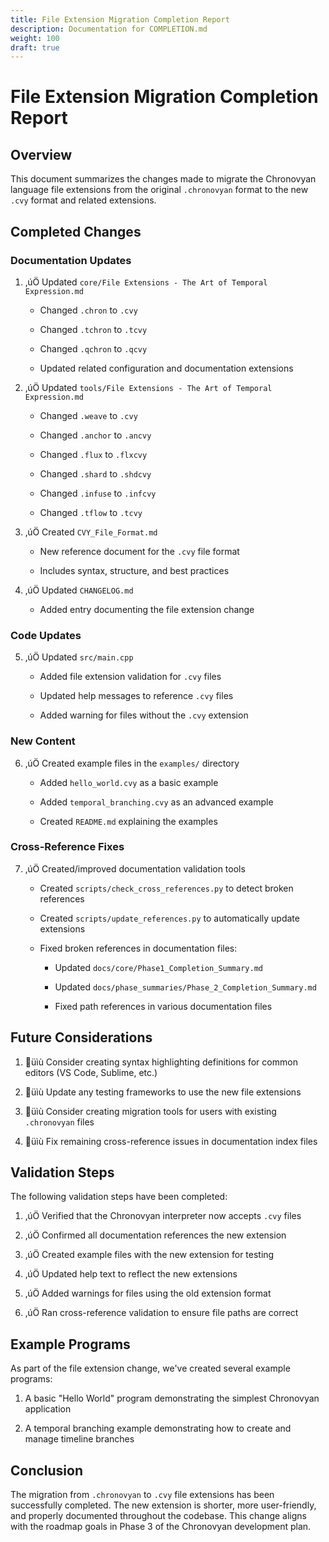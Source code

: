 ```yaml
---
title: File Extension Migration Completion Report
description: Documentation for COMPLETION.md
weight: 100
draft: true
---
```


# File Extension Migration Completion Report



## Overview



This document summarizes the changes made to migrate the Chronovyan language file extensions from the original `.chronovyan` format to the new `.cvy` format and related extensions.



## Completed Changes



### Documentation Updates



1. ‚úÖ Updated `core/File Extensions - The Art of Temporal Expression.md`

   - Changed `.chron` to `.cvy`

   - Changed `.tchron` to `.tcvy`

   - Changed `.qchron` to `.qcvy`

   - Updated related configuration and documentation extensions



2. ‚úÖ Updated `tools/File Extensions - The Art of Temporal Expression.md`

   - Changed `.weave` to `.cvy`

   - Changed `.anchor` to `.ancvy`

   - Changed `.flux` to `.flxcvy`

   - Changed `.shard` to `.shdcvy`

   - Changed `.infuse` to `.infcvy`

   - Changed `.tflow` to `.tcvy`



3. ‚úÖ Created `CVY_File_Format.md`

   - New reference document for the `.cvy` file format

   - Includes syntax, structure, and best practices



4. ‚úÖ Updated `CHANGELOG.md`

   - Added entry documenting the file extension change



### Code Updates



5. ‚úÖ Updated `src/main.cpp`

   - Added file extension validation for `.cvy` files

   - Updated help messages to reference `.cvy` files

   - Added warning for files without the `.cvy` extension



### New Content



6. ‚úÖ Created example files in the `examples/` directory

   - Added `hello_world.cvy` as a basic example

   - Added `temporal_branching.cvy` as an advanced example

   - Created `README.md` explaining the examples



### Cross-Reference Fixes



7. ‚úÖ Created/improved documentation validation tools

   - Created `scripts/check_cross_references.py` to detect broken references

   - Created `scripts/update_references.py` to automatically update extensions

   - Fixed broken references in documentation files:

     - Updated `docs/core/Phase1_Completion_Summary.md`

     - Updated `docs/phase_summaries/Phase_2_Completion_Summary.md`

     - Fixed path references in various documentation files



## Future Considerations



1. üìù Consider creating syntax highlighting definitions for common editors (VS Code, Sublime, etc.)

2. üìù Update any testing frameworks to use the new file extensions

3. üìù Consider creating migration tools for users with existing `.chronovyan` files

4. üìù Fix remaining cross-reference issues in documentation index files



## Validation Steps



The following validation steps have been completed:



1. ‚úÖ Verified that the Chronovyan interpreter now accepts `.cvy` files

2. ‚úÖ Confirmed all documentation references the new extension

3. ‚úÖ Created example files with the new extension for testing

4. ‚úÖ Updated help text to reflect the new extensions

5. ‚úÖ Added warnings for files using the old extension format

6. ‚úÖ Ran cross-reference validation to ensure file paths are correct



## Example Programs



As part of the file extension change, we've created several example programs:



1. A basic "Hello World" program demonstrating the simplest Chronovyan application

2. A temporal branching example demonstrating how to create and manage timeline branches



## Conclusion



The migration from `.chronovyan` to `.cvy` file extensions has been successfully completed. The new extension is shorter, more user-friendly, and properly documented throughout the codebase. This change aligns with the roadmap goals in Phase 3 of the Chronovyan development plan.